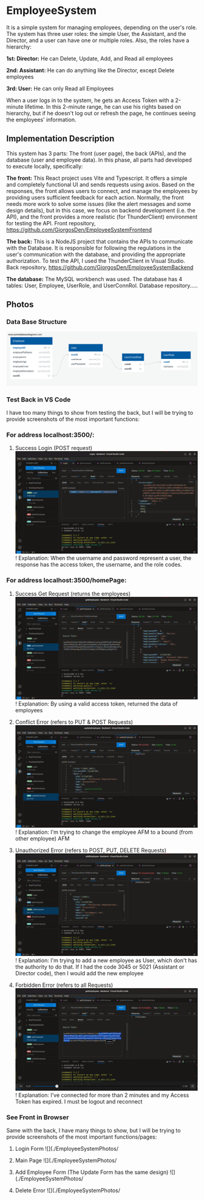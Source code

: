 # EmployeeSystem
It is a simple system for managing employees, depending on the user's role. The system has three user roles: the simple User, the Assistant, and the Director, and a user can have one or multiple roles. Also, the roles have a hierarchy:

**1st: Director:** He can Delete, Update, Add, and Read all employees

**2nd: Assistant:** He can do anything like the Director, except Delete employees

**3rd: User:** He can only Read all Employees

When a user logs in to the system, he gets an Access Token with a 2-minute lifetime. In this 2-minute range, he can use his rights based on hierarchy, but if he doesn't log out or refresh the page, he continues seeing the employees' information.

## Implementation Description
This system has 3 parts: The front (user page), the back (APIs), and the database (user and employee data). In this phase, all parts had developed to execute locally, specifically:

**The front:** This React project uses Vite and Typescript. It offers a simple and completely functional UI and sends requests using axios. Based on the responses, the front allows users to connect, and manage the employees by providing users sufficient feedback for each action. Normally, the front needs more work to solve some issues (like the alert messages and some design details), but in this case, we focus on backend development (i.e. the API), and the front provides a more realistic (for ThunderClient) environment for testing the API. Front repository, https://github.com/GiorgosDen/EmployeeSystemFrontend

**The back:** This is a NodeJS project that contains the APIs to communicate with the Database. It is responsible for following the regulations in the user's communication with the database, and providing the appropriate authorization. To test the API, I used the ThunderClient in Visual Studio. Back repository, https://github.com/GiorgosDen/EmployeeSystemBackend

**The database:** The MySQL workbench was used. The database has 4 tables: User, Employee, UserRole, and UserConnRol. Database repository.....



## Photos
### Data Base Structure 
![](./EmployeeSystemPhotos/employeeSystemDB.png)
### Test Back in VS Code
I have too many things to show from testing the back, but I will be trying to provide screenshots of the most important functions:

### For address localhost:3500/:
1. Success Login (POST request)
   ![](./EmployeeSystemPhotos/testLoginAPI.png)
   ! Explanation: When the username and password represent a user, the response has the access token, the username, and the role codes.
### For address localhost:3500/homePage:
1. Success Get Request (returns the employees)
   ![](./EmployeeSystemPhotos/successGET.png)
   ! Explanation: By using a valid access token, returned the data of employees
   
2. Conflict Error (refers to PUT & POST Requests)
   ![](./EmployeeSystemPhotos/conflictAFM.png)
   ! Explanation: I'm trying to change the employee AFM to a bound (from other employee) AFM
   
3. Unauthorized Error (refers to POST,  PUT,  DELETE Requests)
   ![](./EmployeeSystemPhotos/unautorizedADD.png)
   ! Explanation: I'm trying to add a new employee as User, which don't has the authority to do that. If I had the code 3045 or 5021 (Assistant or Director code), then I would add the new employee
   
4. Forbidden Error (refers to all Requests)
   ![](./EmployeeSystemPhotos/expToken.png)
   ! Explanation: I've connected for more than 2 minutes and my Access Token has expired. I must be logout and reconnect 
   
### See Front in Browser 
Same with the back, I have many things to show, but I will be trying to provide screenshots of the most important functions/pages:
1. Login Form
   ![](./EmployeeSystemPhotos/
   
2. Main Page
   ![](./EmployeeSystemPhotos/
    
3. Add Employee Form (The Update Form has the same design)
   ![](./EmployeeSystemPhotos/
4. Delete Error
   ![](./EmployeeSystemPhotos/
